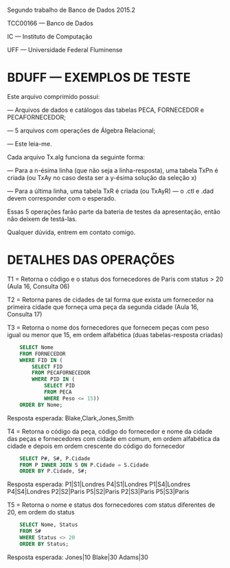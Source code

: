 Segundo trabalho de Banco de Dados 2015.2

TCC00166 — Banco de Dados

IC — Instituto de Computação

UFF — Universidade Federal Fluminense

BDUFF — EXEMPLOS DE TESTE
==========================================

Este arquivo comprimido possui:

— Arquivos de dados e catálogos das tabelas PECA, FORNECEDOR e PECAFORNECEDOR;

— 5 arquivos com operações de Álgebra Relacional;

— Este leia-me.

Cada arquivo Tx.alg funciona da seguinte forma:

— Para a n-ésima linha (que não seja a linha-resposta), uma tabela TxPn é criada (ou TxAy no caso desta ser a y-ésima solução da seleção x)

— Para a última linha, uma tabela TxR é criada (ou TxAyR) — o .ctl e .dad devem corresponder com o esperado.

Essas 5 operações farão parte da bateria de testes da apresentação, então não deixem de testá-las.

Qualquer dúvida, entrem em contato comigo.

DETALHES DAS OPERAÇÕES
==========================================

T1 = Retorna o código e o status dos fornecedores de Paris com status > 20 (Aula 16, Consulta 06)

T2 = Retorna pares de cidades de tal forma que exista um fornecedor na primeira cidade que forneça uma peça da segunda cidade (Aula 16, Consulta 17)

T3 = Retorna o nome dos fornecedores que fornecem peças com peso igual ou menor que 15, em ordem alfabética (duas tabelas-resposta criadas)
```SQL
	SELECT Nome
	FROM FORNECEDOR
	WHERE FID IN (
		SELECT FID
		FROM PECAFORNECEDOR
		WHERE PID IN (
			SELECT PID
			FROM PECA
			WHERE Peso <= 15))
	ORDER BY Nome;
```
Resposta esperada: Blake,Clark,Jones,Smith

T4 = Retorna o código da peça, código do fornecedor e nome da cidade das peças e fornecedores com cidade em comum, em ordem alfabética da cidade e depois em ordem crescente do código do fornecedor
```SQL
	SELECT P#, S#, P.Cidade
	FROM P INNER JOIN S ON P.Cidade = S.Cidade
	ORDER BY P.Cidade, S#;
```

Resposta esperada:
P1|S1|Londres
P4|S1|Londres
P1|S4|Londres
P4|S4|Londres
P2|S2|Paris
P5|S2|Paris
P2|S3|Paris
P5|S3|Paris

T5 = Retorna o nome e status dos fornecedores com status diferentes de 20, em ordem do status
```SQL
	SELECT Nome, Status
	FROM S#
	WHERE Status <> 20
	ORDER BY Status;
```
Resposta esperada:
Jones|10
Blake|30
Adams|30
